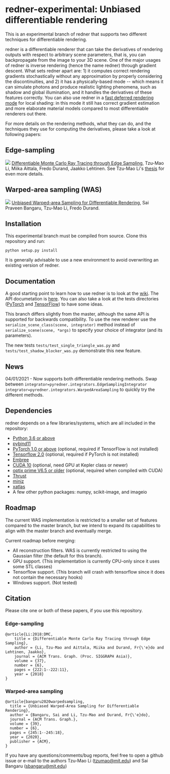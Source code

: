 # redner-experimental: Unbiased differentiable rendering

This is an experimental branch of redner that supports two different techniques for differentiable rendering.

redner is a differentiable renderer that can take the derivatives of rendering outputs with respect to arbitrary scene parameters, that is, you can backpropagate from the image to your 3D scene. One of the major usages of redner is inverse rendering (hence the name redner) through gradient descent. What sets redner apart are: 1) it computes correct rendering gradients stochastically without any approximation by properly considering the discontinuities, and 2) it has a physically-based mode -- which means it can simulate photons and produce realistic lighting phenomena, such as shadow and global illumination, and it handles the derivatives of these features correctly. You can also use redner in a [fast deferred rendering mode](https://colab.research.google.com/github/BachiLi/redner/blob/master/tutorials/fast_local_shading.ipynb) for local shading: in this mode it still has correct gradient estimation and more elaborate material models compared to most differentiable renderers out there.

For more details on the rendering methods, what they can do, and the techniques they use for computing the derivatives, please
take a look at following papers:

## Edge-sampling
![](https://people.csail.mit.edu/tzumao/diffrt/teaser.jpg)
[Differentiable Monte Carlo Ray Tracing through Edge Sampling](https://people.csail.mit.edu/tzumao/diffrt/), Tzu-Mao Li, Miika Aittala, Fredo Durand, Jaakko Lehtinen.
See Tzu-Mao Li's [thesis](https://people.csail.mit.edu/tzumao/phdthesis/phdthesis.pdf) for even more details.

## Warped-area sampling (WAS)
![](https://www.saipraveenb.com/projects/was-2020/teaser.png)
[Unbiased Warped-area Sampling for Differentiable Rendering](https://www.saipraveenb.com/projects/was-2020/), Sai Praveen Bangaru, Tzu-Mao Li, Fredo Durand.


## Installation
This experimental branch must be compiled from source.
Clone this repository and run:

```
python setup.py install
```

It is generally advisable to use a new environment to avoid overwriting an existing version of redner.

## Documentation

A good starting point to learn how to use redner is to look at the [wiki](https://github.com/BachiLi/redner/wiki). The API documetation is [here](https://redner.readthedocs.io/en/latest/).
You can also take a look at the tests directories ([PyTorch](tests) and [TensorFlow](tests_tensorflow)) to have some ideas.

This branch differs slightly from the master, although the same API is supported for backwards compatibility.
To use the new renderer use the `serialize_scene_class(scene, integrator)` method instead of `serialize_scene(scene, *args)` to specify your choice of integrator (and its parameters).

The new tests `tests/test_single_triangle_was.py` and `tests/test_shadow_blocker_was.py` demonstrate this new feature.

## News

04/01/2021 - Now supports both differentiable rendering methods. Swap between `integrator=pyredner.integrators.EdgeSamplingIntegrator` `integrator=pyredner.integrators.WarpedAreaSampling` to quickly try the different methods.

## Dependencies

redner depends on a few libraries/systems, which are all included in the repository:
- [Python 3.6 or above](https://www.python.org)
- [pybind11](https://github.com/pybind/pybind11)
- [PyTorch 1.0 or above](https://pytorch.org) (optional, required if TensorFlow is not installed)
- [Tensorflow 2.0](https://www.tensorflow.org/) (optional, required if PyTorch is not installed)
- [Embree](https://embree.github.io)
- [CUDA 10](https://developer.nvidia.com/cuda-downloads) (optional, need GPU at Kepler class or newer)
- [optix prime V6.5 or older](https://developer.nvidia.com/optix) (optional, required when compiled with CUDA)
- [Thrust](https://thrust.github.io)
- [miniz](https://github.com/richgel999/miniz)
- [xatlas](https://github.com/jpcy/xatlas)
- A few other python packages: numpy, scikit-image, and imageio

## Roadmap

The current WAS implementation is restricted to a smaller set of features compared to the master branch, but we intend to expand its capabilities to align with the master branch and eventually merge.

Current roadmap before merging:
- All reconstruction filters. WAS is currently restricted to using the Gaussian filter (the default for this branch).
- GPU support. (This implementation is currently CPU-only since it uses some STL classes)
- Tensorflow support. (This branch will crash with tensorflow since it does not contain the necessary hooks)
- Windows support. (Not tested)

## Citation
Please cite one or both of these papers, if you use this repository.

### Edge-sampling
```
@article{Li:2018:DMC,
    title = {Differentiable Monte Carlo Ray Tracing through Edge Sampling},
    author = {Li, Tzu-Mao and Aittala, Miika and Durand, Fr{\'e}do and Lehtinen, Jaakko},
    journal = {ACM Trans. Graph. (Proc. SIGGRAPH Asia)},
    volume = {37},
    number = {6},
    pages = {222:1--222:11},
    year = {2018}
}
```

### Warped-area sampling
```
@article{bangaru2020warpedsampling,
  title = {Unbiased Warped-Area Sampling for Differentiable Rendering},
  author = {Bangaru, Sai and Li, Tzu-Mao and Durand, Fr{\'e}do},
  journal = {ACM Trans. Graph.},
  volume = {39},
  number = {6}, 
  pages = {245:1--245:18},
  year = {2020},
  publisher = {ACM},
}
```

If you have any questions/comments/bug reports, feel free to open a github issue or e-mail to the authors Tzu-Mao Li (tzumao@mit.edu) and Sai Bangaru (sbangaru@mit.edu)
